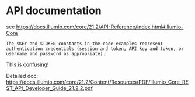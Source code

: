 # API documentation

see <https://docs.illumio.com/core/21.2/API-Reference/index.html#Illumio-Core>

    The $KEY and $TOKEN constants in the code examples represent authentication credentials (session and token, API key and token, or username and password as appropriate).

This is confusing!

Detailed doc: <https://docs.illumio.com/core/21.2/Content/Resources/PDF/Illumio_Core_REST_API_Developer_Guide_21.2.2.pdf>
